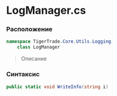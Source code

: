 
# LogManager.cs
### Расположение
```csharp
namespace TigerTrade.Core.Utils.Logging  
    class LogManager
```

> Описание

### Синтаксис
```csharp
public static void WriteInfo(string i)
```

